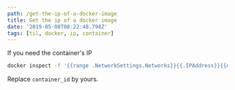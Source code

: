 ```yaml
---
path: /get-the-ip-of-a-docker-image
title: Get the ip of a docker image
date: '2019-05-08T08:22:48.798Z'
tags: [til, docker, ip, container]
---
```

If you need the container's IP
```bash
docker inspect -f '{{range .NetworkSettings.Networks}}{{.IPAddress}}{{end}}' container_id
```
Replace `container_id` by yours.